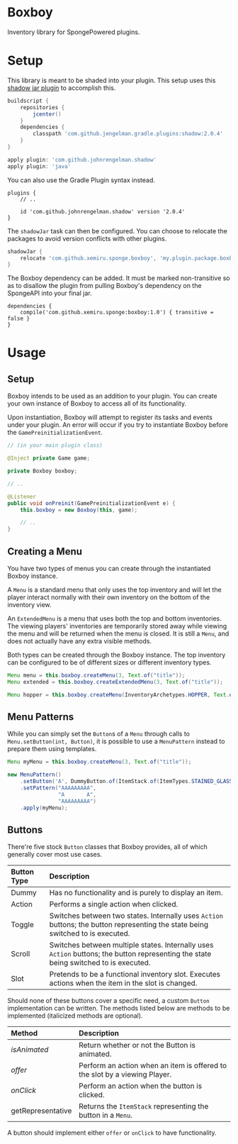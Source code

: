 # Boxboy

Inventory library for SpongePowered plugins.

# Setup

This library is meant to be shaded into your plugin. This setup uses this [shadow jar plugin](http://imperceptiblethoughts.com/shadow/) to accomplish this.

```gradle
buildscript {
    repositories {
        jcenter()
    }
    dependencies {
        classpath 'com.github.jengelman.gradle.plugins:shadow:2.0.4'
    }
}

apply plugin: 'com.github.johnrengelman.shadow'
apply plugin: 'java'
```

You can also use the Gradle Plugin syntax instead.

```
plugins {
    // ..

    id 'com.github.johnrengelman.shadow' version '2.0.4'
}
```

The `shadowJar` task can then be configured. You can choose to relocate the packages to avoid version conflicts with other plugins.

```gradle
shadowJar {
    relocate 'com.github.xemiru.sponge.boxboy', 'my.plugin.package.boxboy'
}
```

The Boxboy dependency can be added. It must be marked non-transitive so as to disallow the plugin from pulling Boxboy's dependency on the SpongeAPI into your final jar.

```
dependencies {
    compile('com.github.xemiru.sponge:boxboy:1.0') { transitive = false }
}
```

# Usage
## Setup

Boxboy intends to be used as an addition to your plugin. You can create your own instance of Boxboy to access all of its functionality.

Upon instantiation, Boxboy will attempt to register its tasks and events under your plugin. An error will occur if you try to instantiate Boxboy before the `GamePreinitializationEvent`.

```java
// (in your main plugin class)

@Inject private Game game;

private Boxboy boxboy;

// ..

@Listener
public void onPreinit(GamePreinitializationEvent e) {
    this.boxboy = new Boxboy(this, game);

    // ..
}
```

## Creating a Menu

You have two types of menus you can create through the instantiated Boxboy instance.

A `Menu` is a standard menu that only uses the top inventory and will let the player interact normally with their own inventory on the bottom of the inventory view.

An `ExtendedMenu` is a menu that uses both the top and bottom inventories. The viewing players' inventories are temporarily stored away while viewing the menu and will be returned when the menu is closed. It is still a `Menu`, and does not actually have any extra visible methods.

Both types can be created through the Boxboy instance. The top inventory can be configured to be of different sizes or different inventory types.

```java
Menu menu = this.boxboy.createMenu(3, Text.of("title"));
Menu extended = this.boxboy.createExtendedMenu(3, Text.of("title"));

Menu hopper = this.boxboy.createMenu(InventoryArchetypes.HOPPER, Text.of("title"));
```

## Menu Patterns

While you can simply set the `Button`s of a `Menu` through calls to `Menu.setButton(int, Button)`, it is possible to use a `MenuPattern` instead to prepare them using templates.

```java
Menu myMenu = this.boxboy.createMenu(3, Text.of("title"));

new MenuPattern()
    .setButton('A', DummyButton.of(ItemStack.of(ItemTypes.STAINED_GLASS_PANE, 1))
    .setPattern("AAAAAAAAA",
                "A       A",
                "AAAAAAAAA")
    .apply(myMenu);
```

## Buttons

There're five stock `Button` classes that Boxboy provides, all of which generally cover most use cases.

|Button Type|Description|
|:--|:--|
|Dummy|Has no functionality and is purely to display an item.|
|Action|Performs a single action when clicked.|
|Toggle|Switches between two states. Internally uses `Action` buttons; the button representing the state being switched to is executed.|
|Scroll|Switches between multiple states. Internally uses `Action` buttons; the button representing the state being switched to is executed.|
|Slot|Pretends to be a functional inventory slot. Executes actions when the item in the slot is changed.|

Should none of these buttons cover a specific need, a custom `Button` implementation can be written. The methods listed below are methods to be implemented (italicized methods are optional).

|Method|Description|
|:--|:--|
|_isAnimated_|Return whether or not the Button is animated.|
|_offer_|Perform an action when an item is offered to the slot by a viewing Player.|
|_onClick_|Perform an action when the button is clicked.|
|getRepresentative|Returns the `ItemStack` representing the button in a `Menu`.|

A button should implement either `offer` or `onClick` to have functionality.
